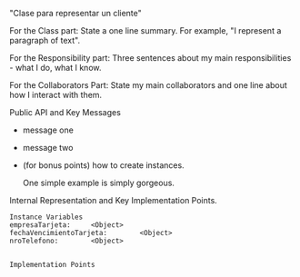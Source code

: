"Clase para representar un cliente"

For the Class part:  State a one line summary. For example, "I represent a paragraph of text".

For the Responsibility part: Three sentences about my main responsibilities - what I do, what I know.

For the Collaborators Part: State my main collaborators and one line about how I interact with them.

Public API and Key Messages

- message one
- message two
- (for bonus points) how to create instances.

   One simple example is simply gorgeous.

Internal Representation and Key Implementation Points.

    Instance Variables
	empresaTarjeta:		<Object>
	fechaVencimientoTarjeta:		<Object>
	nroTelefono:		<Object>


    Implementation Points